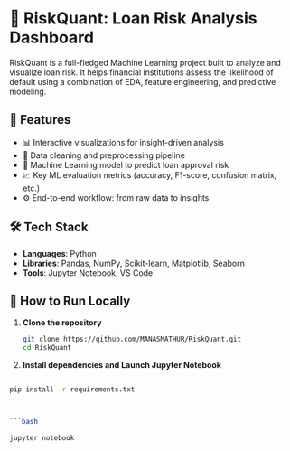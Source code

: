 # 🧠 RiskQuant: Loan Risk Analysis Dashboard

RiskQuant is a full-fledged Machine Learning project built to analyze and visualize loan risk. It helps financial institutions assess the likelihood of default using a combination of EDA, feature engineering, and predictive modeling.

## 📌 Features

- 📊 Interactive visualizations for insight-driven analysis  
- 🧼 Data cleaning and preprocessing pipeline  
- 🧠 Machine Learning model to predict loan approval risk  
- 📈 Key ML evaluation metrics (accuracy, F1-score, confusion matrix, etc.)  
- ⚙️ End-to-end workflow: from raw data to insights  

## 🛠️ Tech Stack

- **Languages**: Python  
- **Libraries**: Pandas, NumPy, Scikit-learn, Matplotlib, Seaborn  
- **Tools**: Jupyter Notebook, VS Code  

## 🚀 How to Run Locally

1. **Clone the repository**
   ```bash
   git clone https://github.com/MANASMATHUR/RiskQuant.git
   cd RiskQuant
2. **Install dependencies and Launch Jupyter Notebook**

```bash

pip install -r requirements.txt



```bash

jupyter notebook
